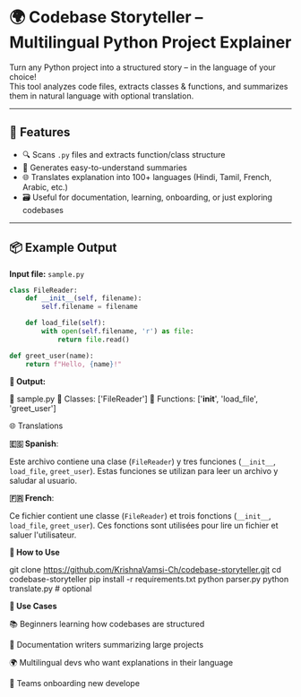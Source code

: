 # 🌍 Codebase Storyteller – Multilingual Python Project Explainer

Turn any Python project into a structured story – in the language of your choice!  
This tool analyzes code files, extracts classes & functions, and summarizes them in natural language with optional translation.

---

## 🧠 Features

- 🔍 Scans `.py` files and extracts function/class structure  
- 📖 Generates easy-to-understand summaries  
- 🌐 Translates explanation into 100+ languages (Hindi, Tamil, French, Arabic, etc.)  
- 🗃️ Useful for documentation, learning, onboarding, or just exploring codebases  

---

## 📦 Example Output

**Input file:** `sample.py`

```python
class FileReader:
    def __init__(self, filename):
        self.filename = filename

    def load_file(self):
        with open(self.filename, 'r') as file:
            return file.read()

def greet_user(name):
    return f"Hello, {name}!"
```

**🧠 Output:**

📄 sample.py
  🔹 Classes: ['FileReader']
  🔹 Functions: ['__init__', 'load_file', 'greet_user']
  
🌐 Translations

**🇪🇸 Spanish**:

Este archivo contiene una clase (`FileReader`) y tres funciones (`__init__`, `load_file`, `greet_user`).
Estas funciones se utilizan para leer un archivo y saludar al usuario.

**🇫🇷 French**:

Ce fichier contient une classe (`FileReader`) et trois fonctions (`__init__`, `load_file`, `greet_user`).
Ces fonctions sont utilisées pour lire un fichier et saluer l'utilisateur.

**🚀 How to Use**

git clone https://github.com/KrishnaVamsi-Ch/codebase-storyteller.git
cd codebase-storyteller
pip install -r requirements.txt
python parser.py
python translate.py  # optional

**🧭 Use Cases**

📚 Beginners learning how codebases are structured

🧪 Documentation writers summarizing large projects

🌍 Multilingual devs who want explanations in their language

👥 Teams onboarding new develope







